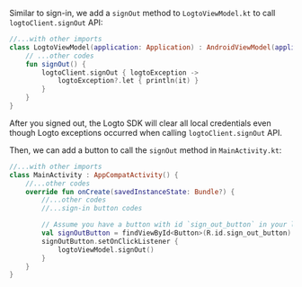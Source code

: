 Similar to sign-in, we add a `signOut` method to `LogtoViewModel.kt` to call `logtoClient.signOut` API:

```kotlin
//...with other imports
class LogtoViewModel(application: Application) : AndroidViewModel(application) {
    // ...other codes
    fun signOut() {
        logtoClient.signOut { logtoException ->
            logtoException?.let { println(it) }
        }
    }
}
```

After you signed out, the Logto SDK will clear all local credentials even though Logto exceptions occurred when calling `logtoClient.signOut` API.

Then, we can add a button to call the `signOut` method in `MainActivity.kt`:

```kotlin
//...with other imports
class MainActivity : AppCompatActivity() {
    //...other codes
    override fun onCreate(savedInstanceState: Bundle?) {
        //...other codes
        //...sign-in button codes

        // Assume you have a button with id `sign_out_button` in your layout
        val signOutButton = findViewById<Button>(R.id.sign_out_button)
        signOutButton.setOnClickListener {
            logtoViewModel.signOut()
        }
    }
}
```
